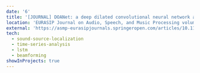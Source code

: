 ```yaml
---
date: '6'
title: '[JOURNAL] DOANet: a deep dilated convolutional neural network approach for search and rescue with drone-embedded sound source localization'
location: 'EURASIP Journal on Audio, Speech, and Music Processing volume 2020'
external: 'https://asmp-eurasipjournals.springeropen.com/articles/10.1186/s13636-020-00184-2'
tech:
  - sound-source-localization
  - time-series-analysis
  - lstm
  - beamforming
showInProjects: true
---
```


